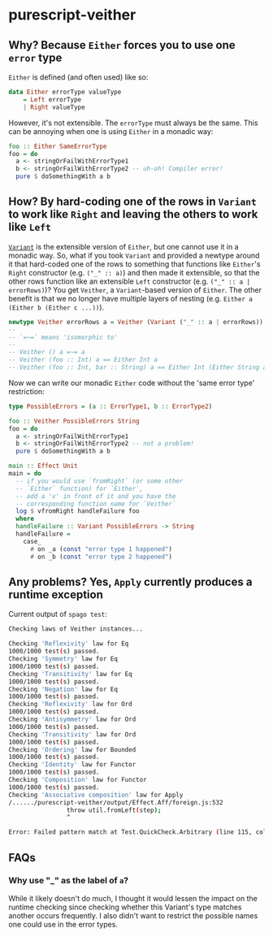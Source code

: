 # purescript-veither

## Why? Because `Either` forces you to use one `error` type

`Either` is defined (and often used) like so:
```purescript
data Either errorType valueType
    = Left errorType
    | Right valueType
```

However, it's not extensible. The `errorType` must always be the same. This can be annoying when one is using `Either` in a monadic way:

```purescript
foo :: Either SameErrorType
foo = do
  a <- stringOrFailWithErrorType1
  b <- stringOrFailWithErrorType2 -- uh-oh! Compiler error!
  pure $ doSomethingWith a b
```

## How? By hard-coding one of the rows in `Variant` to work like `Right` and leaving the others to work like `Left`

[`Variant`](https://github.com/natefaubion/purescript-variant) is the extensible version of `Either`, but one cannot use it in a monadic way. So, what if you took `Variant` and provided a newtype around it that hard-coded one of the rows to something that functions like `Either`'s `Right` constructor (e.g. `("_" :: a)`) and then made it extensible, so that the other rows function like an extensible `Left` constructor (e.g. `("_" :: a | errorRows)`)? You get `Veither`, a `Variant`-based version of `Either`. The other benefit is that we no longer have multiple layers of nesting (e.g. `Either a (Either b (Either c ...))`).

```purescript
newtype Veither errorRows a = Veither (Variant ("_" :: a | errorRows))
--
-- `=~=` means 'isomorphic to'
--
-- Veither () a =~= a
-- Veither (foo :: Int) a == Either Int a
-- Veither (foo :: Int, bar :: String) a == Either Int (Either String a)
```

Now we can write our monadic `Either` code without the 'same error type' restriction:

```purescript
type PossibleErrors = (a :: ErrorType1, b :: ErrorType2)

foo :: Veither PossibleErrors String
foo = do
  a <- stringOrFailWithErrorType1
  b <- stringOrFailWithErrorType2 -- not a problem!
  pure $ doSomethingWith a b

main :: Effect Unit
main = do
  -- if you would use `fromRight` (or some other
  -- `Either` function) for `Either`, 
  -- add a 'v' in front of it and you have the
  -- corresponding function name for `Veither`
  log $ vfromRight handleFailure foo 
  where
  handleFailure :: Variant PossibleErrors -> String
  handleFailure =
    case_
      # on _a (const "error type 1 happened")
      # on _b (const "error type 2 happened")
```

## Any problems? Yes, `Apply` currently produces a runtime exception

Current output of `spago test`:
```bash
Checking laws of Veither instances...

Checking 'Reflexivity' law for Eq
1000/1000 test(s) passed.
Checking 'Symmetry' law for Eq
1000/1000 test(s) passed.
Checking 'Transitivity' law for Eq
1000/1000 test(s) passed.
Checking 'Negation' law for Eq
1000/1000 test(s) passed.
Checking 'Reflexivity' law for Ord
1000/1000 test(s) passed.
Checking 'Antisymmetry' law for Ord
1000/1000 test(s) passed.
Checking 'Transitivity' law for Ord
1000/1000 test(s) passed.
Checking 'Ordering' law for Bounded
1000/1000 test(s) passed.
Checking 'Identity' law for Functor
1000/1000 test(s) passed.
Checking 'Composition' law for Functor
1000/1000 test(s) passed.
Checking 'Associative composition' law for Apply
/....../purescript-veither/output/Effect.Aff/foreign.js:532
                throw util.fromLeft(step);
                ^

Error: Failed pattern match at Test.QuickCheck.Arbitrary (line 115, column 1 - line 118, column 34): Function
```

## FAQs

### Why use "_" as the label of `a`?

While it likely doesn't do much, I thought it would lessen the impact on the runtime checking since checking whether this Variant's type matches another occurs frequently. I also didn't want to restrict the possible names one could use in the error types.